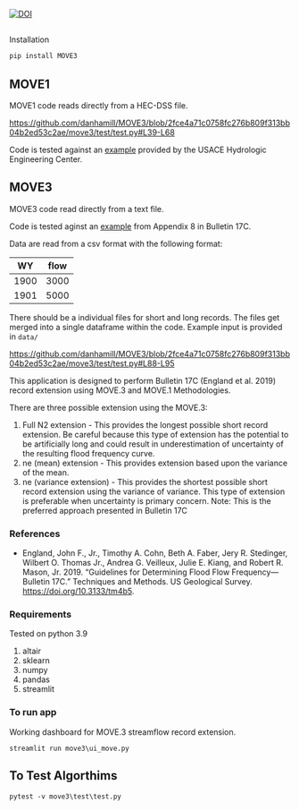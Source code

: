 [![DOI](https://zenodo.org/badge/392819995.svg)](https://zenodo.org/badge/latestdoi/392819995)
## 

Installation

```python
pip install MOVE3
```

## MOVE1

MOVE1 code reads directly from a HEC-DSS file. 

https://github.com/danhamill/MOVE3/blob/2fce4a71c0758fc276b809f313bb04b2ed53c2ae/move3/test/test.py#L39-L68

Code is tested against an [example](https://www.hec.usace.army.mil/confluence/display/SSPTutorialsGuides/Daily+Flow+Record+Extension+with+MOVE.1) provided by the USACE Hydrologic Engineering Center.

## MOVE3
MOVE3 code read directly from a text file. 

Code is tested aginst an [example](https://pubs.er.usgs.gov/publication/tm4B5) from Appendix 8 in Bulletin 17C.

Data are read from a csv format with the following format:

| WY   | flow |
|------|------|
| 1900 | 3000 |
| 1901 | 5000 |

There should be a individual files for short and long records.  The files get merged into a single dataframe within the code. Example input is provided in `data/`

https://github.com/danhamill/MOVE3/blob/2fce4a71c0758fc276b809f313bb04b2ed53c2ae/move3/test/test.py#L88-L95

This application is designed to perform Bulletin 17C (England et al. 2019) record extension using MOVE.3 and MOVE.1 Methodologies.  

There are three possible extension using the MOVE.3:
1. Full N2 extension - This provides the longest possible short record extension.  Be careful because this type of extension has the potential to be artificially long and could result in underestimation of uncertainty of the resulting flood frequency curve.
2. ne (mean) extension - This provides extension based upon the variance of the mean.  
3. ne (variance extension) - This provides the shortest possible short record extension using the variance of variance.  This type of extension is preferable when uncertainty is primary concern.  Note: This is the preferred approach presented in Bulletin 17C

### References
- England, John F., Jr., Timothy A. Cohn, Beth A. Faber, Jery R. Stedinger, Wilbert O. Thomas Jr., Andrea G. Veilleux, Julie E. Kiang, and Robert R. Mason, Jr. 2019. “Guidelines for Determining Flood Flow Frequency—Bulletin 17C.” Techniques and Methods. US Geological Survey. https://doi.org/10.3133/tm4b5.

### Requirements

Tested on python 3.9

1. altair
2. sklearn
3. numpy
4. pandas
5. streamlit

### To run app

Working dashboard for MOVE.3 streamflow record extension.

```
streamlit run move3\ui_move.py
```

## To Test Algorthims
```
pytest -v move3\test\test.py
```
